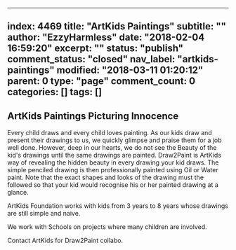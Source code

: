 ---
index: 4469
title: "ArtKids Paintings"
subtitle: ""
author: "EzzyHarmless"
date: "2018-02-04 16:59:20"
excerpt: ""
status: "publish"
comment_status: "closed"
nav_label: "artkids-paintings"
modified: "2018-03-11 01:20:12"
parent: 0
type: "page"
comment_count: 0
categories: []
tags: []
------

ArtKids Paintings Picturing Innocence
-------------------------------------

Every child draws and every child loves painting. As our kids draw and present their drawings to us, we quickly glimpse and praise them for a job well done. However, deep in our hearts, we do not see the Beauty of the kid's drawings until the same drawings are painted. Draw2Paint is ArtKids way of revealing the hidden beauty in every drawing your kid draws. The simple penciled drawing is then professionally painted using Oil or Water paint. Note that the exact shapes and looks of the drawing must the followed so that your kid would recognise his or her painted drawing at a glance.

ArtKids Foundation works with kids from 3 years to 8 years whose drawings are still simple and naive.

We work with Schools on projects where many children are involved.

Contact ArtKids for Draw2Paint collabo.